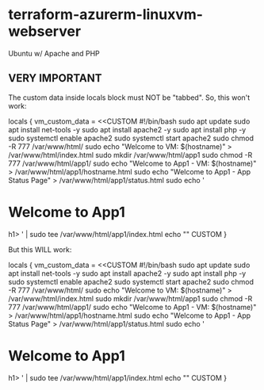# terraform-azurerm-linuxvm-webserver
Ubuntu w/ Apache and PHP

VERY IMPORTANT
--------------
The custom data inside locals block must NOT be "tabbed". So, this won't work:

locals {
vm_custom_data = <<CUSTOM
    #!/bin/bash
    sudo apt update
    sudo apt install net-tools -y
    sudo apt install apache2 -y
    sudo apt install php -y
    sudo systemctl enable apache2
    sudo systemctl start  apache2
    sudo chmod -R 777 /var/www/html/
    sudo echo "Welcome to VM: $(hostname)" > /var/www/html/index.html
    sudo mkdir /var/www/html/app1
    sudo chmod -R 777 /var/www/html/app1/
    sudo echo "Welcome to App1 - VM: $(hostname)" > /var/www/html/app1/hostname.html
    sudo echo "Welcome to App1 - App Status Page" > /var/www/html/app1/status.html
    sudo echo '<!DOCTYPE html> <html lang="en" xmlns="http://www.w3.org/1999/xhtml"> <head> <meta charset="utf-8" /> <title>App1</title> </head> <body><h1>Welcome to App1</h1>h1></body> </html>' | sudo tee /var/www/html/app1/index.html
    echo ""
CUSTOM
}


But this WILL work:

locals {
vm_custom_data = <<CUSTOM
#!/bin/bash
sudo apt update
sudo apt install net-tools -y
sudo apt install apache2 -y
sudo apt install php -y
sudo systemctl enable apache2
sudo systemctl start  apache2
sudo chmod -R 777 /var/www/html/
sudo echo "Welcome to VM: $(hostname)" > /var/www/html/index.html
sudo mkdir /var/www/html/app1
sudo chmod -R 777 /var/www/html/app1/
sudo echo "Welcome to App1 - VM: $(hostname)" > /var/www/html/app1/hostname.html
sudo echo "Welcome to App1 - App Status Page" > /var/www/html/app1/status.html
sudo echo '<!DOCTYPE html> <html lang="en" xmlns="http://www.w3.org/1999/xhtml"> <head> <meta charset="utf-8" /> <title>App1</title> </head> <body><h1>Welcome to App1</h1>h1></body> </html>' | sudo tee /var/www/html/app1/index.html
echo ""
CUSTOM
}

